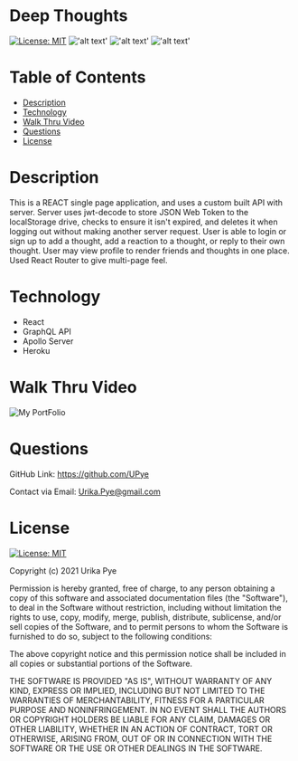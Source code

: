 # Deep Thoughts

  [![License: MIT](https://img.shields.io/badge/License-MIT-yellow.svg)](https://opensource.org/licenses/MIT) 
  !['alt text'](https://img.shields.io/badge/JavaScript-71.1%25-blue)
  !['alt text'](https://img.shields.io/badge/HTML-2.9%25-red)
  !['alt text'](https://img.shields.io/badge/CSS-26.0%25-orange) 

# Table of Contents 
  
  * [Description](#description)
  * [Technology](#technology)
  * [Walk Thru Video](#Walk-Thru-Video)
  * [Questions](#questions)
  * [License](#license)

# Description
 
This is a REACT single page application, and uses a custom built API with server. Server uses jwt-decode to store JSON Web Token to the localStorage drive, checks to ensure it isn't expired, and deletes it when logging out without making another server request. User is able to login or sign up to add a thought, add a reaction to a thought, or reply to their own thought. User may view profile to render friends and thoughts in one place. Used React Router to give multi-page feel.

# Technology

  * React 
  * GraphQL API
  * Apollo Server
  * Heroku

# Walk Thru Video
    
  ![My PortFolio]()

# Questions  

  GitHub Link: https://github.com/UPye
  
  Contact via Email: Urika.Pye@gmail.com

# License
  [![License: MIT](https://img.shields.io/badge/License-MIT-yellow.svg)](https://opensource.org/licenses/MIT)
  
  Copyright (c) 2021 Urika Pye


Permission is hereby granted, free of charge, to any person obtaining
a copy of this software and associated documentation files (the
"Software"), to deal in the Software without restriction, including
without limitation the rights to use, copy, modify, merge, publish,
distribute, sublicense, and/or sell copies of the Software, and to
permit persons to whom the Software is furnished to do so, subject to
the following conditions:

The above copyright notice and this permission notice shall be
included in all copies or substantial portions of the Software.

THE SOFTWARE IS PROVIDED "AS IS", WITHOUT WARRANTY OF ANY KIND,
EXPRESS OR IMPLIED, INCLUDING BUT NOT LIMITED TO THE WARRANTIES OF
MERCHANTABILITY, FITNESS FOR A PARTICULAR PURPOSE AND
NONINFRINGEMENT. IN NO EVENT SHALL THE AUTHORS OR COPYRIGHT HOLDERS BE
LIABLE FOR ANY CLAIM, DAMAGES OR OTHER LIABILITY, WHETHER IN AN ACTION
OF CONTRACT, TORT OR OTHERWISE, ARISING FROM, OUT OF OR IN CONNECTION
WITH THE SOFTWARE OR THE USE OR OTHER DEALINGS IN THE SOFTWARE.